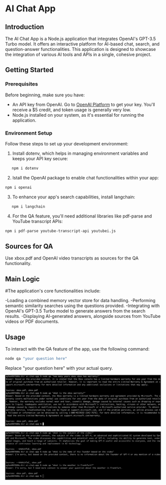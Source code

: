 # AI Chat App

## Introduction

The AI Chat App is a Node.js application that integrates OpenAI's GPT-3.5 Turbo model. It offers an interactive platform for AI-based chat, search, and question-answer functionalities. This application is designed to showcase the integration of various AI tools and APIs in a single, cohesive project.

## Getting Started

### Prerequisites

Before beginning, make sure you have:

- An API key from OpenAI. Go to [OpenAI Platform](https://platform.openai.com/usage) to get your key. You'll receive a $5 credit, and token usage is generally very low.
- Node.js installed on your system, as it's essential for running the application.

### Environment Setup

Follow these steps to set up your development environment:

1. Install dotenv, which helps in managing environment variables and keeps your API key secure:

```bash
   npm i dotenv
```

2. Istall the OpenAI package to enable chat functionalities within your app:

```bash
npm i openai
```

3. To enhance your app's search capabilities, install langchain:

```bash
   npm i langchain
```

4. For the QA feature, you'll need additional libraries like pdf-parse and YouTube transcript APIs:

```bash
npm i pdf-parse youtube-transcript-api youtubei.js
```

## Sources for QA

Use xbox.pdf and OpenAI video transcripts as sources for the QA functionality.

## Main Logic

#The application's core functionalities include:

-Loading a combined memory vector store for data handling.
-Performing semantic similarity searches using the questions provided.
-Integrating with OpenAI's GPT-3.5 Turbo model to generate answers from the search results.
-Displaying AI-generated answers, alongside sources from YouTube videos or PDF documents.

## Usage

To interact with the QA feature of the app, use the following command:

```bash
node qa "your question here"

```

Replace "your question here" with your actual query.

![qa](images/5.png)

![qa2](images/6.png)
